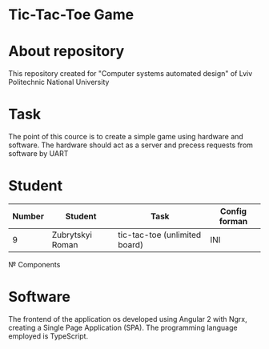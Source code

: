 # Tic-Tac-Toe Game
# 
# About repository
This repository created for "Computer systems automated design" of Lviv Politechnic National University
# Task 
The point of this cource is to create a simple game using hardware and software. The hardware should act as a server and precess requests from software by UART
# Student

| Number  | Student           | Task                          |  Config forman  |
| ------- | ----------------- | ----------------------------- | --------------- |
|9	      |  Zubrytskyi Roman |	tic-tac-toe (unlimited board)	|  INI            |

№ Components 

# Software
The frontend of the application os developed using Angular 2 with Ngrx, creating a Single Page Application (SPA). The
programming language employed is TypeScript.

